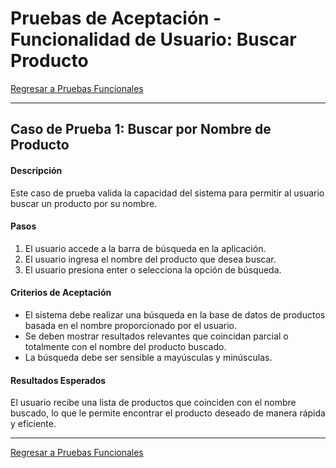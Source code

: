 # Pruebas de Aceptación - Funcionalidad de Usuario: Buscar Producto

[Regresar a Pruebas Funcionales](../test.md)

---

## Caso de Prueba 1: Buscar por Nombre de Producto

#### Descripción
Este caso de prueba valida la capacidad del sistema para permitir al usuario buscar un producto por su nombre.

#### Pasos
1. El usuario accede a la barra de búsqueda en la aplicación.
2. El usuario ingresa el nombre del producto que desea buscar.
3. El usuario presiona enter o selecciona la opción de búsqueda.

#### Criterios de Aceptación
- El sistema debe realizar una búsqueda en la base de datos de productos basada en el nombre proporcionado por el usuario.
- Se deben mostrar resultados relevantes que coincidan parcial o totalmente con el nombre del producto buscado.
- La búsqueda debe ser sensible a mayúsculas y minúsculas.

#### Resultados Esperados
El usuario recibe una lista de productos que coinciden con el nombre buscado, lo que le permite encontrar el producto deseado de manera rápida y eficiente.

---

[Regresar a Pruebas Funcionales](../test.md)